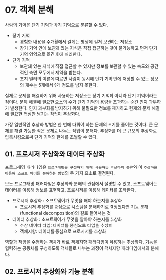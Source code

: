 # 07. 객체 분해
사람의 기억은 단기 기억과 장기 기억으로 분류할 수 있다.
* 장기 기억
  * 경험한 내용을 수개월에서 길게는 평생에 걸쳐 보관하는 저장소
  * 장기 기억 안에 보관돼 있는 지식은 직접 접근하는 것이 불가능하고 먼저 단기 기억 영역으로 옮긴 후에 처리한다.
* 단기 기억
  * 보관돼 있는 지식에 직접 접근할 수 있지만 정보를 보관할 수 있는 속도와 공간적인 측면 모두에서 제약을 받는다.
  * 조지 밀러의 이론에 따르면 사람이 동시에 단기 기억 안에 저장할 수 있는 정보의 개수는 5개에서 9개 정도를 넘지 못한다.

실제로 문제를 해결하기 위해 사용하는 저장소는 장기 기억이 아니라 단기 기억이라는 점이다. 문제 해결에 필요한 요소의 수가 단기 기억의 용량을 초과하는 순간 인지 과부하가 발생한다. 인지 과부화를 방지하기 위해 불필요한 정보를 제거하고 현재의 문제 해결에 필요한 핵심만 남기는 작업이 추상화다.

가장 일반적인 추상화 방법은 한 번에 다뤄야 하는 문제의 크기를 줄이는 것이다. 큰 문제를 해결 가능한 작은 문제로 나누는 작업이 분해다. 추상화를 더 큰 규모의 추상화로 압축시킴으로써 단기 기억의 한계를 초월할 수 있다.

## 01. 프로시저 추상화와 데이터 추상화
프로그래밍 패러다임은 `프로그래밍을 구성하기 위해 사용하는 추상화의 종류`와 이 `추상화를 이용해 소프트 웨어를 분해하는 방법`의 두 가지 요소로 결정된다.

모든 프로그래밍 패러다임은 추상화와 분해의 관점에서 설명할 수 있고, 소프트웨어는 데이터를 이용해 정보를 표현하고, 프로시저를 이용해 데이터를 조작한다.
* 프로시저 추상화 : 소프트웨어가 무엇을 해야 하는지를 추상화
  * 프로시저 추상화를 중심으로 시스템을 분해하기로 결정했다면 기능 분해(functional decomposition)의 길로 들어서는 것
* 데이터 추상화 : 소프트웨어가 무엇을 알아야 하는지를 추상화
  * 추상 데이터 타입: 데이터를 중심으로 타입을 추상화
  * 객체지향: 데이터를 중심으로 프로시저를 추상화

역할과 책임을 수행하는 객체가 바로 객체지향 패러다임이 이용하는 추상화다. 기능을 협력하는 공동체를 구성하도록 객체들로 나누는 과정이 객체지향 패러다임에서의 분해다.



## 02. 프로시저 추상화와 기능 분해